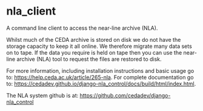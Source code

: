 
# nla_client

A command line client to access the near-line archive (NLA).

Whilst much of the CEDA archive is stored on disk we do not have the storage capacity to keep it all online. We therefore migrate many data sets on to tape. If the data you require is held on tape then you can use the near-line archive (NLA) tool to request the files are restored to disk.

For more information, including installation instructions and basic usage go to: https://help.ceda.ac.uk/article/265-nla. For complete documentation go to: https://cedadev.github.io/django-nla_control/docs/build/html/index.html.

The NLA system github is at: https://github.com/cedadev/django-nla_control
